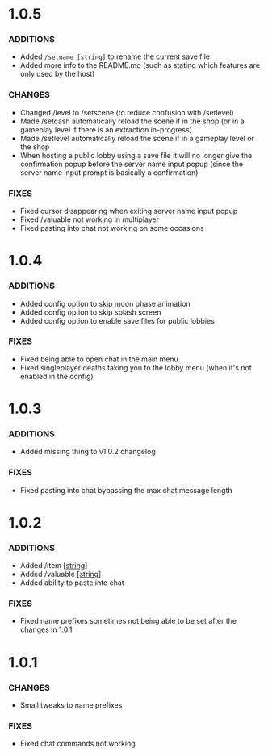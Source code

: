 # 1.0.5

### ADDITIONS

- Added `/setname [string]` to rename the current save file
- Added more info to the README.md (such as stating which features are only used by the host)

### CHANGES

- Changed /level to /setscene (to reduce confusion with /setlevel)
- Made /setcash automatically reload the scene if in the shop (or in a gameplay level if there is an extraction in-progress)
- Made /setlevel automatically reload the scene if in a gameplay level or the shop
- When hosting a public lobby using a save file it will no longer give the confirmation popup before the server name input popup (since the server name input prompt is basically a confirmation)

### FIXES

- Fixed cursor disappearing when exiting server name input popup
- Fixed /valuable not working in multiplayer
- Fixed pasting into chat not working on some occasions

# 1.0.4

### ADDITIONS

- Added config option to skip moon phase animation
- Added config option to skip splash screen
- Added config option to enable save files for public lobbies

### FIXES

- Fixed being able to open chat in the main menu
- Fixed singleplayer deaths taking you to the lobby menu (when it's not enabled in the config)

# 1.0.3

### ADDITIONS

- Added missing thing to v1.0.2 changelog

### FIXES

- Fixed pasting into chat bypassing the max chat message length

# 1.0.2

### ADDITIONS

- Added /item [[string](https://1a3.uk/games/repo/diffs/?tab=4&tabItems=0)]
- Added /valuable [[string](https://1a3.uk/games/repo/diffs/?tab=4&tabItems=1)]
- Added ability to paste into chat

### FIXES

- Fixed name prefixes sometimes not being able to be set after the changes in 1.0.1

# 1.0.1

### CHANGES

- Small tweaks to name prefixes

### FIXES

- Fixed chat commands not working
